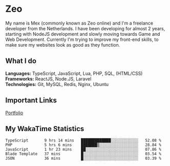 # Zeo
My name is Mex (commonly known as Zeo online) and I'm a freelance developer from the Netherlands. I have been developing for almost 2 years, starting with NodeJS development and slowly moving towards Game and Web Development. Currently I'm trying to improve my front-end skills, to make sure my websites look as good as they function.

## What I do
**Languages:** TypeScript, JavaScript, Lua, PHP, SQL, (HTML/CSS)<br/>
**Frameworks:** ReactJS, Node.JS, Laravel<br/>
**Technologies:** Git, MySQL, Redis, Nginx, Ubuntu<br/>

## Important Links
[Portfolio](https://zeodev.cc)

## My WakaTime Statistics
<!--START_SECTION:waka-->
```text
TypeScript       9 hrs 14 mins   █████████████░░░░░░░░░░░░   52.08 % 
PHP              5 hrs 6 mins    ███████▒░░░░░░░░░░░░░░░░░   28.84 % 
JavaScript       1 hr 23 mins    ██░░░░░░░░░░░░░░░░░░░░░░░   07.86 % 
Blade Template   37 mins         █░░░░░░░░░░░░░░░░░░░░░░░░   03.54 % 
JSON             36 mins         █░░░░░░░░░░░░░░░░░░░░░░░░   03.39 % 
```
<!--END_SECTION:waka-->
